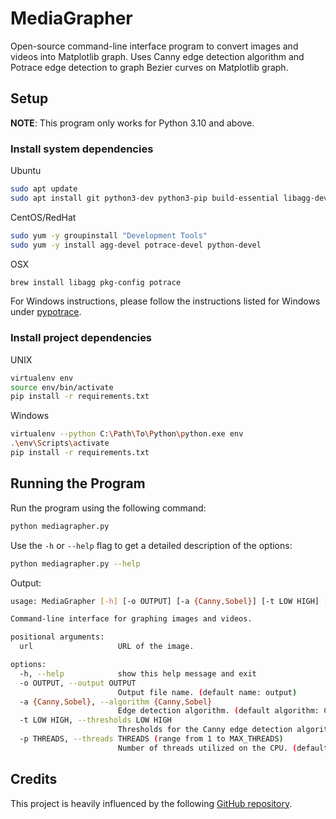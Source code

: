 # MediaGrapher

Open-source command-line interface program to convert images and videos into Matplotlib graph. Uses Canny edge detection algorithm and Potrace edge detection to graph Bezier curves on Matplotlib graph.

## Setup

**NOTE**: This program only works for Python 3.10 and above.

### Install system dependencies

Ubuntu

```bash
sudo apt update
sudo apt install git python3-dev python3-pip build-essential libagg-dev libpotrace-dev pkg-config ffmpeg
```

CentOS/RedHat

```bash
sudo yum -y groupinstall "Development Tools"
sudo yum -y install agg-devel potrace-devel python-devel
```

OSX

```bash
brew install libagg pkg-config potrace
```

For Windows instructions, please follow the instructions listed for Windows under [pypotrace](https://pypi.org/project/pypotrace/).

### Install project dependencies

UNIX

```bash
virtualenv env
source env/bin/activate
pip install -r requirements.txt
```

Windows

```bash
virtualenv --python C:\Path\To\Python\python.exe env
.\env\Scripts\activate
pip install -r requirements.txt
```

## Running the Program

Run the program using the following command:

```bash
python mediagrapher.py
```

Use the `-h` or `--help` flag to get a detailed description of the options:

```bash
python mediagrapher.py --help
```

Output:

```bash
usage: MediaGrapher [-h] [-o OUTPUT] [-a {Canny,Sobel}] [-t LOW HIGH] [-p threads] url

Command-line interface for graphing images and videos.

positional arguments:
  url                   URL of the image.

options:
  -h, --help            show this help message and exit
  -o OUTPUT, --output OUTPUT
                        Output file name. (default name: output)
  -a {Canny,Sobel}, --algorithm {Canny,Sobel}
                        Edge detection algorithm. (default algorithm: Canny)
  -t LOW HIGH, --thresholds LOW HIGH
                        Thresholds for the Canny edge detection algorithm. (default: 30, 200)
  -p THREADS, --threads THREADS (range from 1 to MAX_THREADS)
                        Number of threads utilized on the CPU. (default: MAX_THREADS)
```

## Credits

This project is heavily influenced by the following [GitHub repository](https://github.com/kevinjycui/DesmosBezierRenderer).
